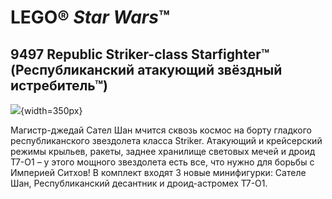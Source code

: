 # LEGO® *Star Wars*™

## 9497 Republic Striker-class Starfighter™ (Республиканский атакующий звёздный истребитель™)

![](https://www.lego.com/cdn/product-assets/product.img.pri/9497_prod.jpg){width=350px}

Магистр-джедай Сател Шан мчится сквозь космос на борту гладкого республиканского звездолета класса Striker. Атакующий и крейсерский режимы крыльев, ракеты, заднее хранилище световых мечей и дроид T7-O1 – у этого мощного звездолета есть все, что нужно для борьбы с Империей Ситхов! В комплект входят 3 новые минифигурки: Сателе Шан, Республиканский десантник и дроид-астромех T7-O1.